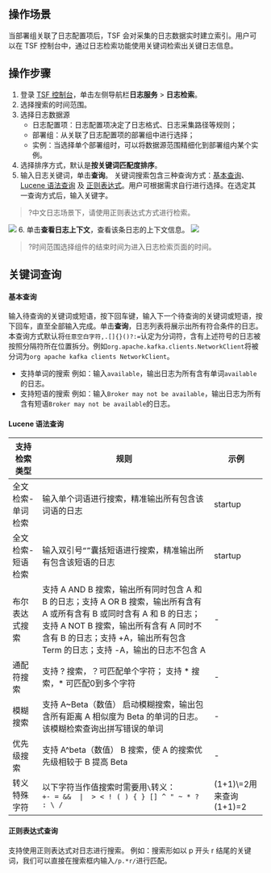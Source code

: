 ## 操作场景

当部署组关联了日志配置项后，TSF 会对采集的日志数据实时建立索引。用户可以在 TSF 控制台中，通过日志检索功能使用关键词检索出关键日志信息。

## 操作步骤

1. 登录 [TSF 控制台](https://console.cloud.tencent.com/tsf/index)，单击左侧导航栏**日志服务** > **日志检索**。
2. 选择搜索的时间范围。
3. 选择日志数据源
   - 日志配置项：日志配置项决定了日志格式、日志采集路径等规则；
   - 部署组：从关联了日志配置项的部署组中进行选择；
   - 实例：当选择单个部署组时，可以将数据源范围精细化到部署组内某个实例。
4. 选择排序方式，默认是**按关键词匹配度排序**。
5. 输入日志关键词，单击**查询**。
   关键词搜索包含三种查询方式：[基本查询](#1)、[Lucene 语法查询](#2) 及 [正则表达式](#3)。用户可根据需求自行进行选择。在选定其一查询方式后，输入关键字。
> ?中文日志场景下，请使用正则表达式方式进行检索。
> 
![](https://qcloudimg.tencent-cloud.cn/raw/a56de77b93032b2bcd21cba45361c279.jpg)
6. 单击**查看日志上下文**，查看该条日志的上下文信息。
   ![](https://main.qcloudimg.com/raw/48a63e8938a3b0f937189cd96921deab.jpg)

> ?时间范围选择组件的结束时间为进入日志检索页面的时间。



## 关键词查询


#### 基本查询[](id:1)

输入待查询的关键词或短语，按下回车键，输入下一个待查询的关键词或短语，按下回车，直至全部输入完成。单击**查询**，日志列表将展示出所有符合条件的日志。
本查询方式默认将`任意空白字符,.[]{}()?:=`认定为分词符，含有上述符号的日志被按照分隔符所在位置拆分。例如`org.apache.kafka.clients.NetworkClient`将被分词为`org apache kafka clients NetworkClient`。

- 支持单词的搜索
  例如：输入`available`，输出日志为所有含有单词`available`的日志。
- 支持短语的搜索
  例如：输入`Broker may not be available`，输出日志为所有含有短语`Broker may not be available`的日志。



#### Lucene 语法查询[](id:2)

支持检索类型		|规则			|示例 
--------------	|--------		|------ 
全文检索-单词检索	|输入单个词语进行搜索，精准输出所有包含该词语的日志|startup
全文检索-短语检索	|输入双引号`“”`囊括短语进行搜索，精准输出所有包含该短语的日志|startup
布尔表达式搜索		|支持 A AND B 搜索，输出所有同时包含 A 和 B 的日志；支持 A OR B 搜索，输出所有含有 A 或所有含有 B 或同时含有 A 和 B 的日志；支持 A NOT B 搜索，输出所有含有 A 同时不含有 B 的日志；支持 +A，输出所有包含 Term 的日志；支持 -A，输出的日志不包含 A|-|
通配符搜索			|支持 ? 搜索，？可匹配单个字符； 支持 * 搜索，* 可匹配0到多个字符|-|
模糊搜索			|支持 A~Beta（数值） 启动模糊搜索，输出包含所有距离 A 相似度为 Beta 的单词的日志。该模糊检索查询出拼写错误的单词|-|
优先级搜索			|支持 A^beta（数值） B 搜索，使 A 的搜索优先级相较于 B 提高 Beta|-|
转义特殊字符		|以下字符当作值搜索时需要用`\`转义：<br> `+- = &&  \|  > < ! ( ) { } [] ^ " ~ * ? : \ /`|(1+1)\\=2用来查询(1+1)=2 |


#### 正则表达式查询[](id:3)

支持使用正则表达式对日志进行搜索。
例如：搜索形如以 p 开头 r 结尾的关键词，我们可以直接在搜索框内输入`/p.*r/`进行匹配。 
